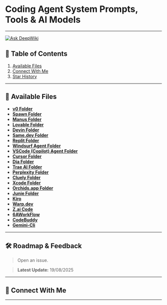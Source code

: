 # **Coding Agent System Prompts, Tools & AI Models**  

---
[![Ask DeepWiki](https://deepwiki.com/badge.svg)]()

## 📑 Table of Contents

1. [Available Files](#-available-files)   
3. [Connect With Me](#-connect-with-me)  
5. [Star History](#-star-history) 

---

## 📂 Available Files

- [**v0 Folder**](./v0%20Prompts%20and%20Tools/)
- [**Spawn Folder**](./-Spawn/)
- [**Manus Folder**](./Manus%20Agent%20Tools%20&%20Prompt/)
- [**Lovable Folder**](./Lovable/)
- [**Devin Folder**](./Devin%20AI/)
- [**Same.dev Folder**](./Same.dev/)
- [**Replit Folder**](./Replit/)
- [**Windsurf Agent Folder**](./Windsurf/)
- [**VSCode (Copilot) Agent Folder**](./VSCode%20Agent/)
- [**Cursor Folder**](./Cursor%20Prompts/)
- [**Dia Folder**](./dia/)
- [**Trae AI Folder**](./Trae/)
- [**Perplexity Folder**](./Perplexity/)
- [**Cluely Folder**](./Cluely/)
- [**Xcode Folder**](./Xcode/)
- [**Orchids.app Folder**](./Orchids.app/)
- [**Junie Folder**](./Junie/)
- [**Kiro**](./Kiro/)
- [**Warp.dev**](./Warp.dev/)
- [**Z.ai Code**](./Z.ai%20Code/)
- [**6AWorkFlow**](./6AWorkFlow/)
- [**CodeBuddy**](./CodeBuddy/)
- [**Gemini-Cli**](./Gemini-Cli/)
---

## 🛠 Roadmap & Feedback

> Open an issue.

> **Latest Update:** 19/08/2025

---

## 🔗 Connect With Me

---

